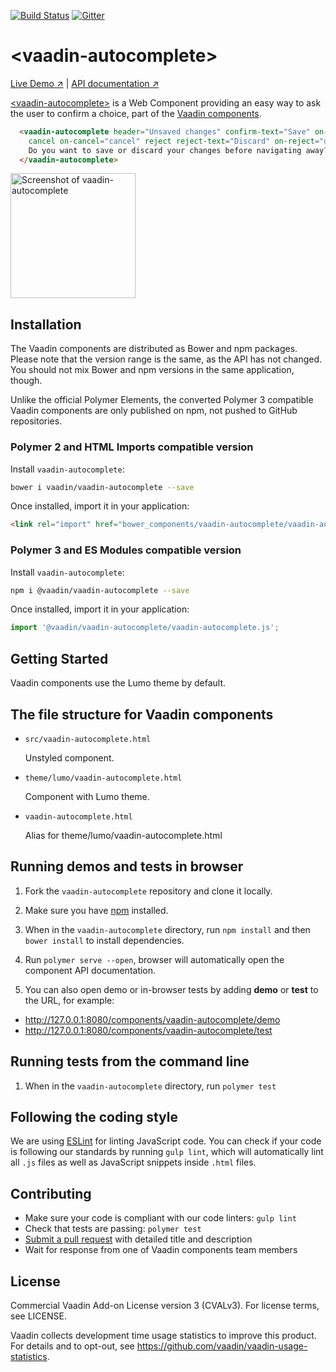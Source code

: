 [![Build Status](https://travis-ci.org/vaadin/vaadin-autocomplete.svg?branch=master)](https://travis-ci.org/vaadin/vaadin-autocomplete)
[![Gitter](https://badges.gitter.im/Join%20Chat.svg)](https://gitter.im/vaadin/web-components?utm_source=badge&utm_medium=badge&utm_campaign=pr-badge)

# &lt;vaadin-autocomplete&gt;

[Live Demo ↗](https://vaadin.com/components/vaadin-autocomplete/html-examples)
|
[API documentation ↗](https://vaadin.com/components/vaadin-autocomplete/html-api)


[&lt;vaadin-autocomplete&gt;](https://vaadin.com/components/vaadin-autocomplete) is a Web Component providing an easy way to ask the user to confirm a choice, part of the [Vaadin components](https://vaadin.com/components).

```html
  <vaadin-autocomplete header="Unsaved changes" confirm-text="Save" on-confirm="save"
    cancel on-cancel="cancel" reject reject-text="Discard" on-reject="discard">
    Do you want to save or discard your changes before navigating away?
  </vaadin-autocomplete>
```

[<img src="https://raw.githubusercontent.com/vaadin/vaadin-autocomplete/master/screenshot.png" width="200" alt="Screenshot of vaadin-autocomplete">](https://vaadin.com/components/vaadin-autocomplete)


## Installation

The Vaadin components are distributed as Bower and npm packages.
Please note that the version range is the same, as the API has not changed.
You should not mix Bower and npm versions in the same application, though.

Unlike the official Polymer Elements, the converted Polymer 3 compatible Vaadin components
are only published on npm, not pushed to GitHub repositories.

### Polymer 2 and HTML Imports compatible version

Install `vaadin-autocomplete`:

```sh
bower i vaadin/vaadin-autocomplete --save
```

Once installed, import it in your application:

```html
<link rel="import" href="bower_components/vaadin-autocomplete/vaadin-autocomplete.html">
```
### Polymer 3 and ES Modules compatible version


Install `vaadin-autocomplete`:

```sh
npm i @vaadin/vaadin-autocomplete --save
```

Once installed, import it in your application:

```js
import '@vaadin/vaadin-autocomplete/vaadin-autocomplete.js';
```

## Getting Started

Vaadin components use the Lumo theme by default.

## The file structure for Vaadin components

- `src/vaadin-autocomplete.html`

  Unstyled component.

- `theme/lumo/vaadin-autocomplete.html`

  Component with Lumo theme.

- `vaadin-autocomplete.html`

  Alias for theme/lumo/vaadin-autocomplete.html


## Running demos and tests in browser

1. Fork the `vaadin-autocomplete` repository and clone it locally.

1. Make sure you have [npm](https://www.npmjs.com/) installed.

1. When in the `vaadin-autocomplete` directory, run `npm install` and then `bower install` to install dependencies.

1. Run `polymer serve --open`, browser will automatically open the component API documentation.

1. You can also open demo or in-browser tests by adding **demo** or **test** to the URL, for example:

  - http://127.0.0.1:8080/components/vaadin-autocomplete/demo
  - http://127.0.0.1:8080/components/vaadin-autocomplete/test


## Running tests from the command line

1. When in the `vaadin-autocomplete` directory, run `polymer test`


## Following the coding style

We are using [ESLint](http://eslint.org/) for linting JavaScript code. You can check if your code is following our standards by running `gulp lint`, which will automatically lint all `.js` files as well as JavaScript snippets inside `.html` files.


## Contributing

  - Make sure your code is compliant with our code linters: `gulp lint`
  - Check that tests are passing: `polymer test`
  - [Submit a pull request](https://www.digitalocean.com/community/tutorials/how-to-create-a-pull-request-on-github) with detailed title and description
  - Wait for response from one of Vaadin components team members


## License

Commercial Vaadin Add-on License version 3 (CVALv3). For license terms, see LICENSE.

Vaadin collects development time usage statistics to improve this product. For details and to opt-out, see https://github.com/vaadin/vaadin-usage-statistics.
